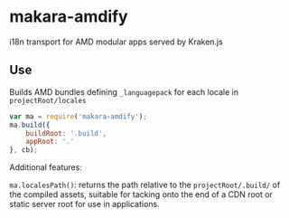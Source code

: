 makara-amdify
=============

i18n transport for AMD modular apps served by Kraken.js

Use
---

Builds AMD bundles defining `_languagepack` for each locale in `projectRoot/locales`

```js
var ma = require('makara-amdify');
ma.build({
	buildRoot: '.build',
	appRoot: '.'
}, cb);
```

Additional features:

`ma.localesPath()`: returns the path relative to the `projectRoot/.build/` of the compiled assets, suitable for tacking onto the end of a CDN root or static server root for use in applications.
